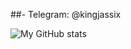 ##- Telegram: @kingjassix


![My GitHub stats](https://github-readme-stats.vercel.app/api?username=jassix&show_icons=true&theme=onedark)
